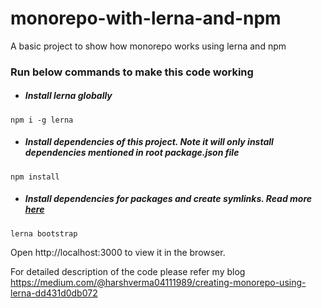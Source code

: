 # monorepo-with-lerna-and-npm
A basic project to show how monorepo works using lerna and npm

### Run below commands to make this code working

- ##### Install lerna globally 
`npm i -g lerna`
- ##### Install dependencies of this project. Note it will only install dependencies mentioned in root package.json file
`npm install`
- ##### Install dependencies for packages and create symlinks. Read more [here](https://github.com/lerna/lerna/tree/master/commands/bootstrap#readme)
`lerna bootstrap` 

Open http://localhost:3000 to view it in the browser.

For detailed description of the code please refer my blog https://medium.com/@harshverma04111989/creating-monorepo-using-lerna-dd431d0db072

